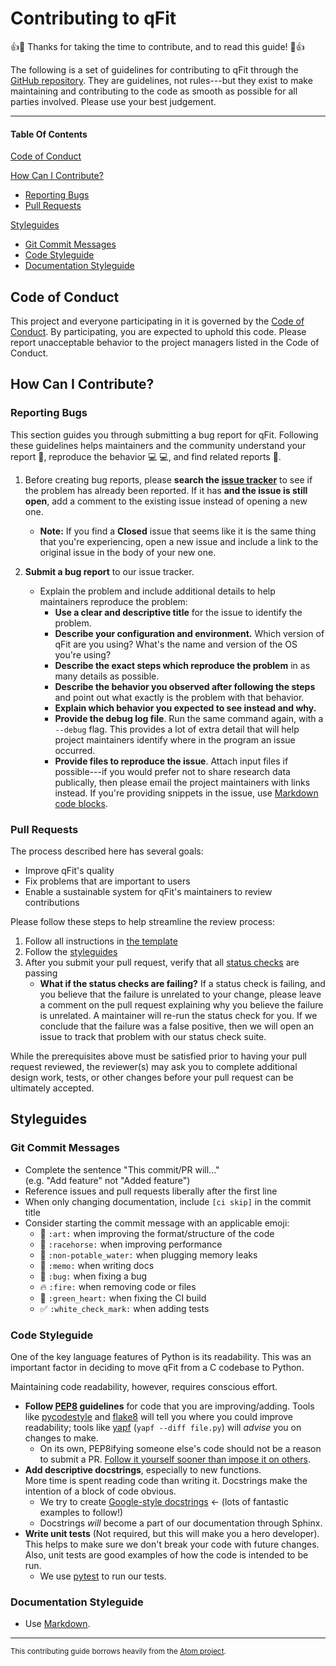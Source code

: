 # Contributing to qFit

:+1::tada: Thanks for taking the time to contribute, and to read this guide! :tada::+1:

The following is a set of guidelines for contributing to qFit through the [GitHub repository](https://github.com/ExcitedStates/qfit-3.0). They are guidelines, not rules---but they exist to make maintaining and contributing to the code as smooth as possible for all parties involved. Please use your best judgement.

----

#### Table Of Contents

[Code of Conduct](#code-of-conduct)

[How Can I Contribute?](#how-can-i-contribute)
  * [Reporting Bugs](#reporting-bugs)
  * [Pull Requests](#pull-requests)

[Styleguides](#styleguides)
  * [Git Commit Messages](#git-commit-messages)
  * [Code Styleguide](#code-styleguide)
  * [Documentation Styleguide](#documentation-styleguide)

## Code of Conduct

This project and everyone participating in it is governed by the [Code of Conduct](CODE_OF_CONDUCT.md). By participating, you are expected to uphold this code. Please report unacceptable behavior to the project managers listed in the Code of Conduct.

## How Can I Contribute?

### Reporting Bugs

This section guides you through submitting a bug report for qFit. Following these guidelines helps maintainers and the community understand your report :pencil:, reproduce the behavior :computer: :computer:, and find related reports :mag_right:.

1. Before creating bug reports, please **search the [issue tracker](https://github.com/search?q=+is%3Aissue+user%3Aatom)** to see if the problem has already been reported. If it has **and the issue is still open**, add a comment to the existing issue instead of opening a new one.
    * **Note:** If you find a **Closed** issue that seems like it is the same thing that you're experiencing, open a new issue and include a link to the original issue in the body of your new one.

2. **Submit a bug report** to our issue tracker.
    * Explain the problem and include additional details to help maintainers reproduce the problem:
        * **Use a clear and descriptive title** for the issue to identify the problem.
        * **Describe your configuration and environment.** Which version of qFit are you using? What's the name and version of the OS you're using?
        * **Describe the exact steps which reproduce the problem** in as many details as possible.
        * **Describe the behavior you observed after following the steps** and point out what exactly is the problem with that behavior.
        * **Explain which behavior you expected to see instead and why.**
        * **Provide the debug log file**. Run the same command again, with a `--debug` flag. This provides a lot of extra detail that will help project maintainers identify where in the program an issue occurred.
        * **Provide files to reproduce the issue**. Attach input files if possible---if you would prefer not to share research data publically, then please email the project maintainers with links instead. If you're providing snippets in the issue, use [Markdown code blocks](https://help.github.com/articles/markdown-basics/#multiple-lines).


### Pull Requests

The process described here has several goals:

- Improve qFit's quality
- Fix problems that are important to users
- Enable a sustainable system for qFit's maintainers to review contributions

Please follow these steps to help streamline the review process:

1. Follow all instructions in [the template](PULL_REQUEST_TEMPLATE.md)
2. Follow the [styleguides](#styleguides)
3. After you submit your pull request, verify that all [status checks](https://help.github.com/articles/about-status-checks/) are passing
    * **What if the status checks are failing?** If a status check is failing, and you believe that the failure is unrelated to your change, please leave a comment on the pull request explaining why you believe the failure is unrelated. A maintainer will re-run the status check for you. If we conclude that the failure was a false positive, then we will open an issue to track that problem with our status check suite.

While the prerequisites above must be satisfied prior to having your pull request reviewed, the reviewer(s) may ask you to complete additional design work, tests, or other changes before your pull request can be ultimately accepted.

## Styleguides

### Git Commit Messages

* Complete the sentence "This commit/PR will..."  
  (e.g. "Add feature" not "Added feature")
* Reference issues and pull requests liberally after the first line
* When only changing documentation, include `[ci skip]` in the commit title
* Consider starting the commit message with an applicable emoji:
    * :art: `:art:` when improving the format/structure of the code
    * :racehorse: `:racehorse:` when improving performance
    * :non-potable_water: `:non-potable_water:` when plugging memory leaks
    * :memo: `:memo:` when writing docs
    * :bug: `:bug:` when fixing a bug
    * :fire: `:fire:` when removing code or files
    * :green_heart: `:green_heart:` when fixing the CI build
    * :white_check_mark: `:white_check_mark:` when adding tests

### Code Styleguide

One of the key language features of Python is its readability. This was an important factor in deciding to move qFit from a C codebase to Python.

Maintaining code readability, however, requires conscious effort.

* **Follow [PEP8](https://www.python.org/dev/peps/pep-0008/) guidelines** for code that you are improving/adding.
  Tools like [pycodestyle](https://pypi.org/project/pycodestyle/) and [flake8](https://pypi.org/project/flake8/) will tell you where you could improve readability; tools like [yapf](https://github.com/google/yapf) (`yapf --diff file.py`) will _advise_ you on changes to make.
    * On its own, PEP8ifying someone else's code should not be a reason to submit a PR. [Follow it yourself sooner than impose it on others](https://medium.com/@drb/pep-8-beautiful-code-and-the-tyranny-of-guidelines-f96499f5ac17).
* **Add descriptive docstrings**, especially to new functions.  
  More time is spent reading code than writing it. Docstrings make the intention of a block of code obvious.
    * We try to create [Google-style docstrings](https://sphinxcontrib-napoleon.readthedocs.io/en/latest/example_google.html) ← (lots of fantastic examples to follow!)
    * Docstrings _will_ become a part of our documentation through Sphinx.
* **Write unit tests** (Not required, but this will make you a hero developer).  
  This helps to make sure we don't break your code with future changes. Also, unit tests are good examples of how the code is intended to be run.
    * We use [pytest](https://docs.pytest.org/en/stable/contents.html#toc) to run our tests.


### Documentation Styleguide

* Use [Markdown](https://daringfireball.net/projects/markdown).

----

<small>This contributing guide borrows heavily from the [Atom project](https://github.com/atom/atom/blob/master/CONTRIBUTING.md).</small>
